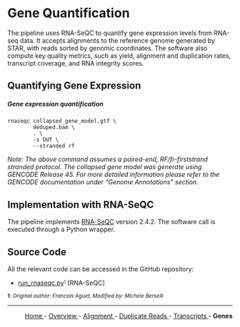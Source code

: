 
# Gene Quantification

The pipeline uses RNA-SeQC to quantify gene expression levels from RNA-seq data. It accepts alignments to the reference genome generated by STAR, with reads sorted by genomic coordinates. The software also compute key quality metrics, such as yield, alignment and duplication rates, transcript coverage, and RNA integrity scores.

## Quantifying Gene Expression

##### Gene expression quantification

```text
rnaseqc collapsed_gene_model.gtf \
        deduped.bam \
        . \
        -s OUT \
        --stranded rf
```

*Note: The above command assumes a paired-end, RF/fr-firststrand stranded protocol. The collapsed gene model was generate using GENCODE Release 45. For more detailed information please refer to the GENCODE documentation under “Genome Annotations” section.*

## Implementation with RNA-SeQC

The pipeline implements [RNA-SeQC](https://github.com/getzlab/rnaseqc) version 2.4.2. The software call is executed through a Python wrapper.

## Source Code

All the relevant code can be accessed in the GitHub repository:

  - [run_rnaseqc.py](https://github.com/smaht-dac/rnaseq-pipelines/blob/main/dockerfiles/gtex_v10/src/run_rnaseqc.py)<sup><sub>1</sub></sup> [RNA-SeQC]

<sub><b>1</b>: *Original author: Francois Aguet, Modified by: Michele Berselli*</sub>

---

<!-- This section relies on the html links generated by GitHub Pages 
and will not render correctly in Markdown -->
<div style="text-align: right">
    <a href="/pipelines-docs/"> Home </a> -
    <a href="0_Overview.html"> Overview </a> -
    <a href="1_Alignment.html"> Alignment </a> -
    <a href="2_Duplicate_Reads.html"> Duplicate Reads </a> -
    <a href="3_Transcript_Quantification.html"> Transcripts </a> -
    <a> <b> Genes </b> </a>
</div>